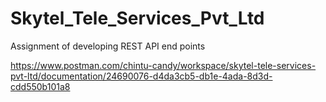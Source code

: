 # Skytel_Tele_Services_Pvt_Ltd
Assignment of developing REST API end points

https://www.postman.com/chintu-candy/workspace/skytel-tele-services-pvt-ltd/documentation/24690076-d4da3cb5-db1e-4ada-8d3d-cdd550b101a8

